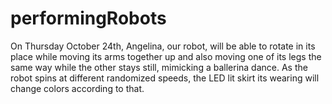 # performingRobots


On Thursday October 24th, 
Angelina, our robot, will be able to rotate in its place while moving its arms 
together up and also moving one of its legs the same way while the other stays 
still, mimicking a ballerina dance. As the robot spins at different randomized 
speeds, the LED lit skirt its wearing will change colors according to that.
